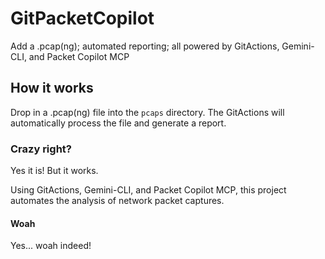 # GitPacketCopilot
Add a .pcap(ng); automated reporting; all powered by GitActions, Gemini-CLI, and Packet Copilot MCP

## How it works
Drop in a .pcap(ng) file into the `pcaps` directory. The GitActions will automatically process the file and generate a report.

### Crazy right? 
Yes it is! But it works.

Using GitActions, Gemini-CLI, and Packet Copilot MCP, this project automates the analysis of network packet captures.

#### Woah
Yes... woah indeed!